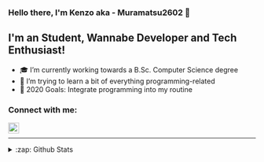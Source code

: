 ### Hello there, I'm Kenzo aka - Muramatsu2602 👋


## I'm an Student, Wannabe Developer and Tech Enthusiast!
- 🎓 I’m currently working towards a B.Sc. Computer Science degree
- 🌱 I’m trying to learn a bit of everything programming-related
- 🥅 2020 Goals: Integrate programming into my routine

### Connect with me:
[<img align="left" alt="Muramatsu2602 | LinkedIn" width="22px" src="https://cdn.jsdelivr.net/npm/simple-icons@v3/icons/linkedin.svg" />][linkedin]
 <br>
 <hr>
<details>
  <summary>:zap: Github Stats</summary>

  <img align="left" alt="Muramatsu2602's Github Stats" src="https://github-readme-stats.vercel.app/api?username=Muramatsu2602&show_icons=true&hide_border=true" />

</details>

<!-- Variables in README.md -->

[linkedin]: https://www.linkedin.com/in/pedro-kenzo-m-5345281a7
